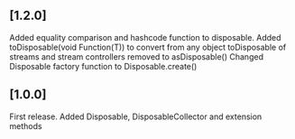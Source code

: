 ## [1.2.0] 
Added equality comparison and hashcode function to disposable.
Added toDisposable(void Function(T)) to convert from any object
toDisposable of streams and stream controllers removed to asDisposable() 
Changed Disposable factory function to Disposable.create()

## [1.0.0]

First release. Added Disposable, DisposableCollector and extension methods